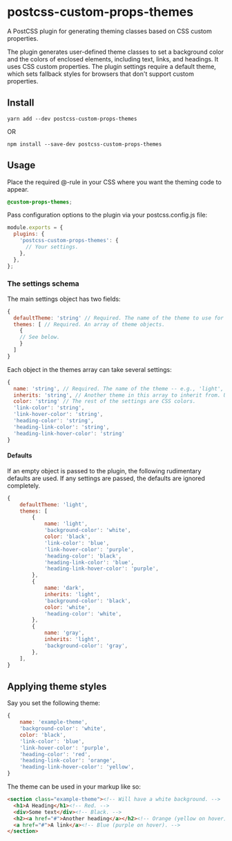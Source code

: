 # postcss-custom-props-themes

A PostCSS plugin for generating theming classes based on CSS custom properties.

The plugin generates user-defined theme classes to set a background color and the colors of enclosed elements, including text, links, and headings. It uses CSS custom properties. The plugin settings require a default theme, which sets fallback styles for browsers that don't support custom properties.

## Install

```
yarn add --dev postcss-custom-props-themes
```

OR

```
npm install --save-dev postcss-custom-props-themes
```

## Usage

Place the required @-rule in your CSS where you want the theming code to appear.

```CSS
@custom-props-themes;
```

Pass configuration options to the plugin via your postcss.config.js file:

```Javascript
module.exports = {
  plugins: {
    'postcss-custom-props-themes': {
      // Your settings.
    },
  },
};
```

### The settings schema

The main settings object has two fields:

```Javascript
{
  defaultTheme: 'string' // Required. The name of the theme to use for fallbacks.
  themes: [ // Required. An array of theme objects.
    {
    // See below.
    }
  ]
}
```

Each object in the themes array can take several settings:

```Javascript
{
  name: 'string', // Required. The name of the theme -- e.g., 'light', 'dark', 'primary'.
  inherits: 'string', // Another theme in this array to inherit from. Unset values in this theme object will be drawn from the theme it inherits from. By default, themes inherit from the default theme.
  color: 'string' // The rest of the settings are CSS colors.
  'link-color': 'string',
  'link-hover-color': 'string',
  'heading-color': 'string',
  'heading-link-color': 'string',
  'heading-link-hover-color': 'string'
}
```

#### Defaults

If an empty object is passed to the plugin, the following rudimentary defaults are used. If any settings are passed, the defaults are ignored completely.

```Javascript
{
    defaultTheme: 'light',
    themes: [
        {
            name: 'light',
            'background-color': 'white',
            color: 'black',
            'link-color': 'blue',
            'link-hover-color': 'purple',
            'heading-color': 'black',
            'heading-link-color': 'blue',
            'heading-link-hover-color': 'purple',
        },
        {
            name: 'dark',
            inherits: 'light',
            'background-color': 'black',
            color: 'white',
            'heading-color': 'white',
        },
        {
            name: 'gray',
            inherits: 'light',
            'background-color': 'gray',
        },
    ],
}
```

## Applying theme styles

Say you set the following theme:

```Javascript
{
    name: 'example-theme',
    'background-color': 'white',
    color: 'black',
    'link-color': 'blue',
    'link-hover-color': 'purple',
    'heading-color': 'red',
    'heading-link-color': 'orange',
    'heading-link-hover-color': 'yellow',
}
```

The theme can be used in your markup like so:

```HTML
<section class="example-theme"><!-- Will have a white background. -->
  <h1>A Heading</h1><!-- Red. -->
  <div>Some text</div><!-- Black. -->
  <h2><a href="#">Another heading</a></h2><!-- Orange (yellow on hover). -->
  <a href="#">A link</a><!-- Blue (purple on hover). -->
</section>
```

